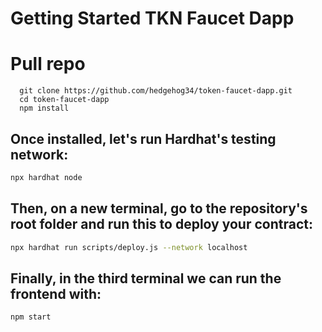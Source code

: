 # Getting Started TKN Faucet Dapp

# Pull repo

```shell
  git clone https://github.com/hedgehog34/token-faucet-dapp.git
  cd token-faucet-dapp
  npm install
```

## Once installed, let's run Hardhat's testing network:

```sh
npx hardhat node
```

## Then, on a new terminal, go to the repository's root folder and run this to deploy your contract:

```sh
npx hardhat run scripts/deploy.js --network localhost
```

## Finally, in the third terminal we can run the frontend with:

```sh
npm start
```

